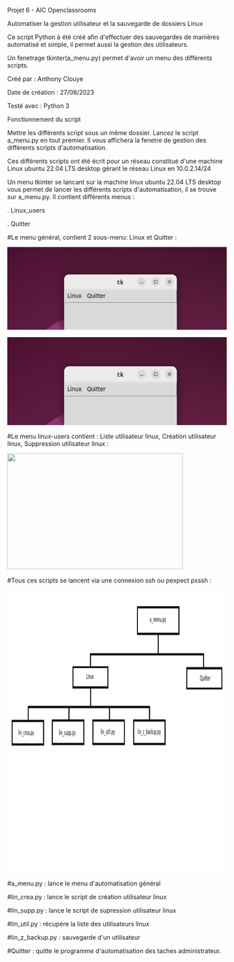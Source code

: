 Projet 6 - AIC Openclassrooms

Automatiser la gestion utilisateur et la sauvegarde de dossiers Linux

Ce script Python à été créé afin d'effectuer des sauvegardes de manières automatisé et simple, il permet aussi la gestion des utilisateurs.

Un fenetrage tkinter(a_menu.py) permet d'avoir un menu des différents scripts.

Créé par : Anthony Clouye

Date de création : 27/08/2023

Testé avec : Python 3

Fonctionnement du script

Mettre les différents script sous un même dossier. Lancez le script a_menu.py en tout premier. Il vous affichera la fenetre de gestion des différents scripts d'automatisation.

Ces différents scripts ont été écrit pour un réseau constitué d'une machine Linux ubuntu 22.04 LTS desktop gérant le réseau Linux en 10.0.2.14/24

Un menu tkinter se lancant sur la machine linux ubuntu 22.04 LTS desktop vous permet de lancer les différents scripts d'automatisation, il se trouve sur a_menu.py. Il contient différents menus :

. Linux_users

. Quitter


#Le menu général, contient 2 sous-menu: Linux et Quitter : 

![alt tag](https://github.com/clante/p6/blob/master/image/01.png)

<img src='https://github.com/clante/p6/blob/master/image/01.png' height="202" width="577"/>

#Le menu linux-users contient : Liste utilisateur linux, Création utilisateur linux, Suppression utilisateur linux :

<img src='https://github.com/clante/p6/blob/master/image/02.png' height="266" width="403"/>

#Tous ces scripts se lancent via une connexion ssh ou pexpect pxssh : 

<img src='https://github.com/clante/p6/blob/master/image/histograme.png' height="648" width="1152"/>

#a_menu.py : lance le menu d'automatisation général

#lin_crea.py : lance le script de création utilisateur linux

#lin_supp.py : lance le script de supression utilisateur linux

#lin_util.py : récupère la liste des utilisateurs linux

#lin_z_backup.py : sauvegarde d'un utilisateur

#Quitter : quitte le programme d'automatisation des taches administrateur.


